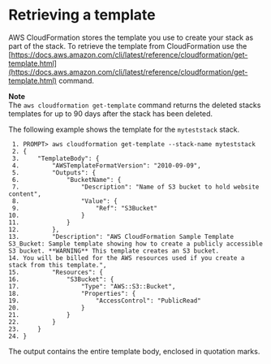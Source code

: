 # Retrieving a template<a name="using-cfn-get-template"></a>

AWS CloudFormation stores the template you use to create your stack as part of the stack\. To retrieve the template from CloudFormation use the [https://docs.aws.amazon.com/cli/latest/reference/cloudformation/get-template.html](https://docs.aws.amazon.com/cli/latest/reference/cloudformation/get-template.html) command\.

**Note**  
The `aws cloudformation get-template` command returns the deleted stacks templates for up to 90 days after the stack has been deleted\.

The following example shows the template for the `myteststack` stack\.

```
 1. PROMPT> aws cloudformation get-template --stack-name myteststack
 2. {
 3.     "TemplateBody": {
 4.         "AWSTemplateFormatVersion": "2010-09-09",
 5.         "Outputs": {
 6.             "BucketName": {
 7.                 "Description": "Name of S3 bucket to hold website content",
 8.                 "Value": {
 9.                     "Ref": "S3Bucket"
10.                 }
11.             }
12.         },
13.         "Description": "AWS CloudFormation Sample Template S3_Bucket: Sample template showing how to create a publicly accessible S3 bucket. **WARNING** This template creates an S3 bucket.
14. You will be billed for the AWS resources used if you create a stack from this template.",
15.         "Resources": {
16.             "S3Bucket": {
17.                 "Type": "AWS::S3::Bucket",
18.                 "Properties": {
19.                     "AccessControl": "PublicRead"
20.                 }
21.             }
22.         }
23.     }
24. }
```

The output contains the entire template body, enclosed in quotation marks\.
